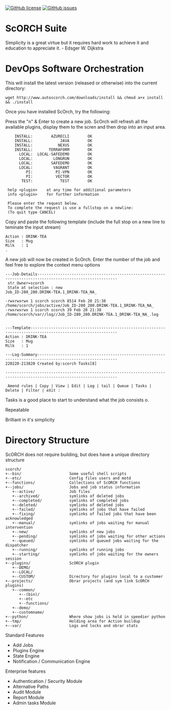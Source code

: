 [![GitHub license](https://img.shields.io/github/license/marlof/ScORCH)](https://github.com/marlof/ScORCH/blob/master/LICENSE) [![GitHub issues](https://img.shields.io/github/issues/marlof/ScORCH)](https://github.com/marlof/ScORCH/issues)

ScORCH Suite
============

Simplicity is a great virtue but it requires hard work to achieve it and education to appreciate it. - Edsger W. Dijkstra


# DevOps Software Orchestration

This will install the latest version (released or otherwise) into the current directory:

`wget http://www.autoscorch.com/downloads/install && chmod a+x install && ./install`

Once you have installed ScOrch, try the following:

Press the "n" & Enter to create a new job. ScOrch will refresh all the available plugins, display them to the scren and then drop into an input area.

        INSTALL:        AZURECLI        OK
        INSTALL:            JAVA        OK
        INSTALL:           NEXUS        OK
        INSTALL:       TERRAFORM        OK
          LOCAL:  LOCAL-SAFEDEMO        OK
          LOCAL:         LONGRUN        OK
          LOCAL:        SAFEDEMO        OK
          LOCAL:         VAGRANT        OK
             PI:          PI-VPN        OK
             PI:          VECTOR        OK
           TEST:            TEST        OK

     help <plugin>    at any time for additional parameters
     info <plugin>    for further information

     Please enter the request below.
     To complete the request is use a fullstop on a newline:
     (To quit type CANCEL)

  
Copy and paste the following template (include the full stop on a new line to teminate the input stream)
    
    Action : DRINK-TEA
    Size   : Mug
    Milk   : 1
    .
    
A new job will now be created in ScOrch. Enter the number of the job and feel free to explore the context menu options

    ---Job-Details---------------------------------------------------------------------------------------------------------
     str_Owner=scorch
     State at selection : new
    Job_ID-280_280.DRINK-TEA.1_DRINK-TEA_NA_

    -rwxrwxrwx 1 scorch scorch 8514 Feb 20 21:38 /home/scorch/jobs/active/Job_ID-280_280.DRINK-TEA.1_DRINK-TEA_NA_
    -rwxrwxrwx 1 scorch scorch 39 Feb 20 21:38 /home/scorch/var//log//Job_ID-280_280.DRINK-TEA.1_DRINK-TEA_NA_.log


    ---Template------------------------------------------------------------------------------------------------------------
    Action : DRINK-TEA
    Size   : Mug
    Milk   : 1

    ---Log-Summary---------------------------------------------------------------------------------------------------------
    220220-213820 Created by:scorch Tasks[8]

    -----------------------------------------------------------------------------------------------------------------------

     Amend rules | Copy | View | Edit | Log | tail | Queue | Tasks | Delete | Filter | eXit :

Tasks is a good place to start to understand what the job consists o.

Repeatable

Brilliant in it's simplicity

# Directory Structure

ScORCH does not require building, but does have a unique directory structure

```
scorch/
+--bin/                     Some useful shell scripts
+--etc/                     Config files users and motd
+--functions/               Collections of ScORCH functions
+--jobs/                    Jobs and job status information
   +--active/               Job files
   +--archived/             symlinks of deleted jobs
   +--completed/            symlinks of completed jobs
   +--deleted/              symlinks of deleted jobs
   +--failed/               symlinks of jobs that have failed
   +--fixing/               symlinks of failed jobs that have been acknowledged
   +--manual/               symlinks of jobs waiting for manual intervention
   +--new/                  symlinks of new jobs
   +--pending/              symlinks of jobs waiting for other actions
   +--queued/               symlinks of queued jobs waiting for the dispatcher
   +--running/              symlinks of running jobs
   +--starting/             symlinks of jobs waiting for the owners session
+--plugins/                 ScORCH plugin
   +--DEMO/
   +--LOCAL/
   +--CUSTOM/               Directory for plugins local to a customer
+--projects/                Obrar projects (and sym link ScORCH plugins)
   +--common/
      +--(bin)/
      +--etc
      +--functions/
   +--demo/
   +--customname/
+--python/                  Where show jobs is held in speedier python
+--tmp/                     Holding area for Action buildup
+--var/                     Logs and locks and obrar stats
```

Standard Features

* Add Jobs
* Plugins Engine
* State Engine
* Notification / Communication Engine
                      
Enterprise features

* Authentication / Security  Module
* Alternative Paths
* Audit Module
* Report Module
* Admin tasks Module
                      
                      
